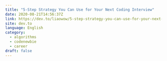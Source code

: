 ```yaml
---
title: "5-Step Strategy You Can Use for Your Next Coding Interview"
date: 2020-08-21T14:56:37Z
link: https://dev.to/liaowow/5-step-strategy-you-can-use-for-your-next-coding-interview-2kd9?utm_medium=RSS&utm_source=news.12bit.vn
site: dev.to
language: English
category:
  - algorithms
  - codenewbie
  - career
draft: false
---
```

